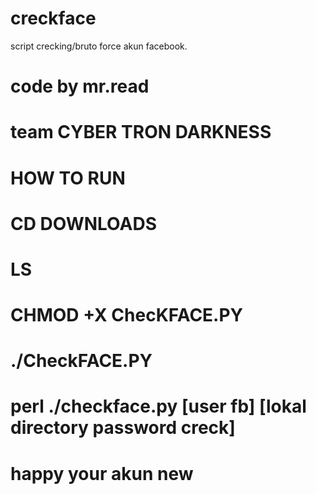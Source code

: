 # creckface
script crecking/bruto force akun facebook.


# code by mr.read
# team CYBER TRON DARKNESS

# HOW TO RUN

# CD DOWNLOADS
# LS
# CHMOD +X ChecKFACE.PY
# ./CheckFACE.PY
# perl ./checkface.py [user fb] [lokal directory password creck]


# happy your akun new
